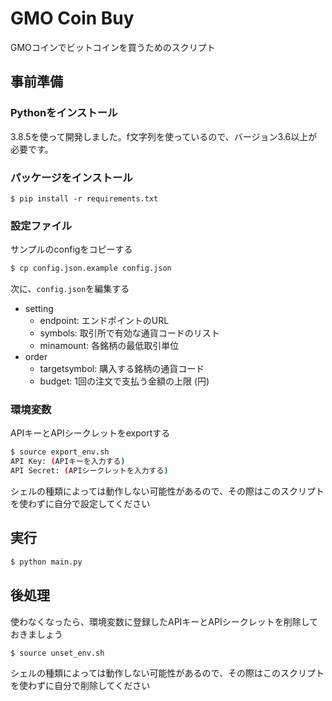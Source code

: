 # GMO Coin Buy

GMOコインでビットコインを買うためのスクリプト

## 事前準備
### Pythonをインストール
3.8.5を使って開発しました。f文字列を使っているので、バージョン3.6以上が必要です。

### パッケージをインストール

```
$ pip install -r requirements.txt
```

### 設定ファイル
サンプルのconfigをコピーする

```bash
$ cp config.json.example config.json
```

次に、`config.json`を編集する

* setting
  * endpoint: エンドポイントのURL
  * symbols: 取引所で有効な通貨コードのリスト
  * minamount: 各銘柄の最低取引単位
* order
  * targetsymbol: 購入する銘柄の通貨コード
  * budget: 1回の注文で支払う金額の上限 (円)

### 環境変数
APIキーとAPIシークレットをexportする

```bash
$ source export_env.sh
API Key: (APIキーを入力する)
API Secret: (APIシークレットを入力する)
```

シェルの種類によっては動作しない可能性があるので、その際はこのスクリプトを使わずに自分で設定してください

## 実行
```bash
$ python main.py
```

## 後処理
使わなくなったら、環境変数に登録したAPIキーとAPIシークレットを削除しておきましょう

```bash
$ source unset_env.sh
```

シェルの種類によっては動作しない可能性があるので、その際はこのスクリプトを使わずに自分で削除してください